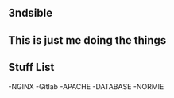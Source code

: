 3ndsible
--------

This is just me doing the things
--------------------------------

Stuff List
----------
-NGINX
 -Gitlab
-APACHE
-DATABASE
-NORMIE

